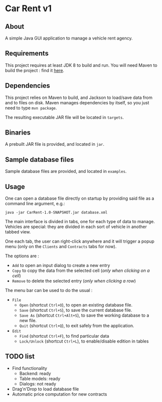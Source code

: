 # Car Rent v1

## About

A simple Java GUI application to manage a vehicle rent agency.

## Requirements

This project requires at least JDK 8 to build and run.
You will need Maven to build the project : find it [here](https://maven.apache.org/download.cgi).

## Dependencies

This project relies on Maven to build, and Jackson to load/save data from and to files on disk.
Maven manages dependencies by itself, so you just need to type `mvn package`.

The resulting executable JAR file will be located in `targets`.

## Binaries

A prebuilt JAR file is provided, and located in `jar`.

## Sample database files

Sample database files are provided, and located in `examples`.

## Usage

One can open a database file directly on startup by providing said file as a command line argument, e.g.:

```java -jar CarRent-1.0-SNAPSHOT.jar database.xml```

The main interface is divided in tabs, one for each type of data to manage.
Vehicles are special: they are divided in each sort of vehicle in another tabbed view.

One each tab, the user can right-click anywhere and it will trigger a popup menu 
(only on the `Clients` and `Contracts` tabs for now). 

The options are :
- `Add` to open an input dialog to create a new entry
- `Copy` to copy the data from the selected cell (*only when clicking on a cell*)
- `Remove` to delete the selected entry (*only when clicking a row*)

The menu bar can be used to do the usual :
- ``File``
    - `Open` (shortcut `Ctrl+O`), to open an existing database file.
    - `Save` (shortcut `Ctrl+S`), to save the current database file.
    - `Save As` (shortcut `Ctrl+Alt+S`), to save the working database to a new file.
    - `Quit` (shortcut `Ctrl+Q`), to exit safely from the application.
- ``Edit``
    - `Find` (shortcut `Ctrl+F`), to find particular data
    - `Lock/Unlock` (shortcut `Ctrl+L`), to enable/disable edition in tables

## TODO list

- Find functionality
    - Backend: ready
    - Table models: ready
    - Dialogs: not ready
- Drag'n'Drop to load database file
- Automatic price computation for new contracts 